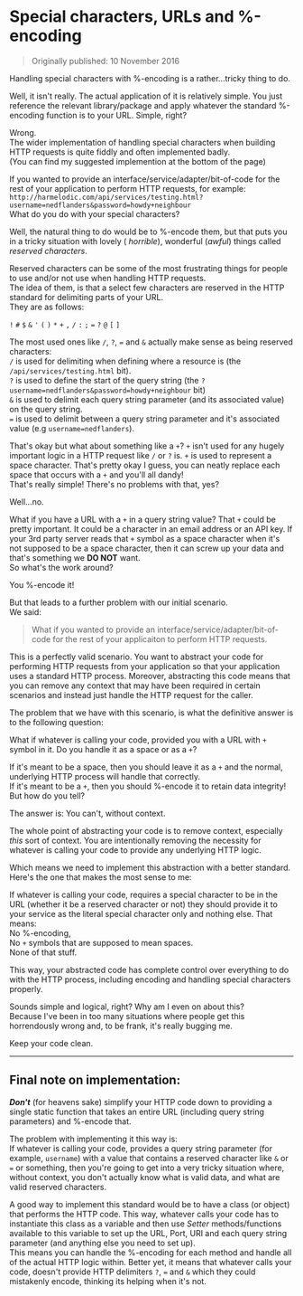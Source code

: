# Special characters, URLs and %-encoding

> Originally published: 10 November 2016

Handling special characters with %-encoding is a rather...tricky thing to do.

Well, it isn't really. The actual application of it is relatively simple. You just reference the relevant
library/package and apply whatever the standard %-encoding function is to your URL.
Simple, right?

Wrong.  
The wider implementation of handling special characters when building HTTP requests is quite fiddly and often
implemented badly.  
(You can find my suggested implemention at the bottom of the page)

If you wanted to provide an interface/service/adapter/bit-of-code for the rest of your application to perform HTTP
requests, for example:    
`http://harmelodic.com/api/services/testing.html?username=nedflanders&password=howdy+neighbour`  
What do you do with your special characters?

Well, the natural thing to do would be to %-encode them, but that puts you in a tricky situation with lovely (
*horrible*), wonderful (*awful*) things called *reserved characters*.

Reserved characters can be some of the most frustrating things for people to use and/or not use when handling HTTP
requests.  
The idea of them, is that a select few characters are reserved in the HTTP standard for delimiting parts of your URL.   
They are as follows:

`!` `#` `$` `&` `'` `(` `)` `*` `+` `,` `/` `:` `;` `=` `?` `@` `[` `]`

The most used ones like `/`, `?`, `=` and `&` actually make sense as being reserved characters:  
`/` is used for delimiting when defining where a resource is (the `/api/services/testing.html` bit).  
`?` is used to define the start of the query string (the `?username=nedflanders&password=howdy+neighbour` bit)  
`&` is used to delimit each query string parameter (and its associated value) on the query string.  
`=` is used to delimit between a query string parameter and it's associated value (e.g `username=nedflanders`).

That's okay but what about something like a `+`?  `+` isn't used for any hugely important logic in a HTTP request like
`/` or `?` is. `+` is used to represent a space character. That's pretty okay I guess, you can neatly replace each space
that occurs with a `+` and you'll all dandy!  
That's really simple! There's no problems with that, yes?

Well...no.

What if you have a URL with a `+` in a query string value? That `+` could be pretty important. It could be a character
in an email address or an API key. If your 3rd party server reads that `+` symbol as a space character when it's not
supposed to be a space character, then it can screw up your data and that's something we **DO NOT** want.  
So what's the work around?

You %-encode it!

But that leads to a further problem with our initial scenario.  
We said:

> What if you wanted to provide an interface/service/adapter/bit-of-code for the rest of your applicaiton to perform
> HTTP requests.

This is a perfectly valid scenario. You want to abstract your code for performing HTTP requests from your application so
that your application uses a standard HTTP process. Moreover, abstracting this code means that you can remove any
context that may have been required in certain scenarios and instead just handle the HTTP request for the caller.

The problem that we have with this scenario, is what the definitive answer is to the following question:

What if whatever is calling your code, provided you with a URL with `+` symbol in it. Do you handle it as a space or as
a `+`?

If it's meant to be a space, then you should leave it as a `+` and the normal, underlying HTTP process will handle that
correctly.  
If it's meant to be a `+`, then you should %-encode it to retain data integrity!  
But how do you tell?

The answer is: You can't, without context.

The whole point of abstracting your code is to remove context, especially *this* sort of context. You are intentionally
removing the necessity for whatever is calling your code to provide any underlying HTTP logic.

Which means we need to implement this abstraction with a better standard. Here's the one that makes the most sense to
me:

If whatever is calling your code, requires a special character to be in the URL (whether it be a reserved character or
not) they should provide it to your service as the literal special character only and nothing else. That means:  
No %-encoding,  
No `+` symbols that are supposed to mean spaces.  
None of that stuff.

This way, your abstracted code has complete control over everything to do with the HTTP process, including encoding and
handling special characters properly.

Sounds simple and logical, right? Why am I even on about this?  
Because I've been in too many situations where people get this horrendously wrong and, to be frank, it's really bugging
me.

Keep your code clean.

---

## Final note on implementation:

***Don't*** (for heavens sake) simplify your HTTP code down to providing a single static function that takes an entire
URL (including query string parameters) and %-encode that.

The problem with implementing it this way is:  
If whatever is calling your code, provides a query string parameter (for example, `username`) with a value that contains
a reserved character like `&` or `=` or something, then you're going to get into a very tricky situation where, without
context, you don't actually know what is valid data, and what are valid reserved characters.

A good way to implement this standard would be to have a class (or object) that performs the HTTP code. This way,
whatever calls your code has to instantiate this class as a variable and then use *Setter* methods/functions available
to this variable to set up the URL, Port, URI and each query string parameter (and anything else you need to set up).  
This means you can handle the %-encoding for each method and handle all of the actual HTTP logic within. Better yet, it
means that whatever calls your code, doesn't provide HTTP delimiters `?`, `=` and `&` which they could mistakenly
encode, thinking its helping when it's not.
